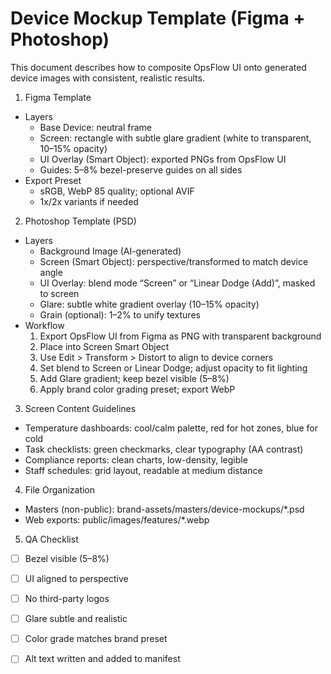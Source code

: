 # Device Mockup Template (Figma + Photoshop)

This document describes how to composite OpsFlow UI onto generated device images with consistent, realistic results.

1) Figma Template
- Layers
  - Base Device: neutral frame
  - Screen: rectangle with subtle glare gradient (white to transparent, 10–15% opacity)
  - UI Overlay (Smart Object): exported PNGs from OpsFlow UI
  - Guides: 5–8% bezel-preserve guides on all sides
- Export Preset
  - sRGB, WebP 85 quality; optional AVIF
  - 1x/2x variants if needed

2) Photoshop Template (PSD)
- Layers
  - Background Image (AI-generated)
  - Screen (Smart Object): perspective/transformed to match device angle
  - UI Overlay: blend mode “Screen” or “Linear Dodge (Add)”, masked to screen
  - Glare: subtle white gradient overlay (10–15% opacity)
  - Grain (optional): 1–2% to unify textures
- Workflow
  1. Export OpsFlow UI from Figma as PNG with transparent background
  2. Place into Screen Smart Object
  3. Use Edit > Transform > Distort to align to device corners
  4. Set blend to Screen or Linear Dodge; adjust opacity to fit lighting
  5. Add Glare gradient; keep bezel visible (5–8%)
  6. Apply brand color grading preset; export WebP

3) Screen Content Guidelines
- Temperature dashboards: cool/calm palette, red for hot zones, blue for cold
- Task checklists: green checkmarks, clear typography (AA contrast)
- Compliance reports: clean charts, low-density, legible
- Staff schedules: grid layout, readable at medium distance

4) File Organization
- Masters (non-public): brand-assets/masters/device-mockups/*.psd
- Web exports: public/images/features/*.webp

5) QA Checklist
- [ ] Bezel visible (5–8%)
- [ ] UI aligned to perspective
- [ ] No third-party logos
- [ ] Glare subtle and realistic
- [ ] Color grade matches brand preset
- [ ] Alt text written and added to manifest

